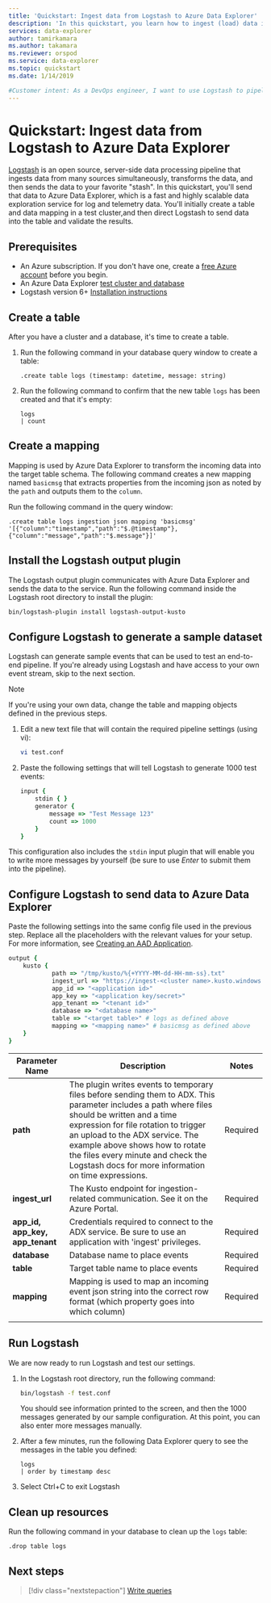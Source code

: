 ```yaml
---
title: 'Quickstart: Ingest data from Logstash to Azure Data Explorer'
description: 'In this quickstart, you learn how to ingest (load) data into Azure Data Explorer from Logstash'
services: data-explorer
author: tamirkamara
ms.author: takamara
ms.reviewer: orspod
ms.service: data-explorer
ms.topic: quickstart
ms.date: 1/14/2019

#Customer intent: As a DevOps engineer, I want to use Logstash to pipeline logs and ingest into Azure Data Explorer so that I can analyze them later.
---
```


# Quickstart: Ingest data from Logstash to Azure Data Explorer

[Logstash](https://www.elastic.co/products/logstash) is an open source, server-side data processing pipeline that ingests data from many sources simultaneously, transforms the data, and then sends the data to your favorite "stash". In this quickstart, you'll send that data to Azure Data Explorer, which is a fast and highly scalable data exploration service for log and telemetry data. You'll initially create a table and data mapping in a test cluster,and then direct Logstash to send data into the table and validate the results.

## Prerequisites

* An Azure subscription. If you don't have one, create a [free Azure account](https://azure.microsoft.com/free/) before you begin.
* An Azure Data Explorer [test cluster and database](create-cluster-database-portal.md)
* Logstash version 6+ [Installation instructions](https://www.elastic.co/guide/en/logstash/current/installing-logstash.html)

## Create a table

After you have a cluster and a database, it's time to create a table.

1. Run the following command in your database query window to create a table:

    ```Kusto
    .create table logs (timestamp: datetime, message: string)
    ```

1. Run the following command to confirm that the new table `logs` has been created and that it's empty:
    ```Kusto
    logs
    | count
    ```

## Create a mapping

Mapping is used by Azure Data Explorer to transform the incoming data into the target table schema. The following command creates a new mapping named `basicmsg` that extracts properties from the incoming json as noted by the `path` and outputs them to the `column`.

Run the following command in the query window:

```Kusto
.create table logs ingestion json mapping 'basicmsg' '[{"column":"timestamp","path":"$.@timestamp"},{"column":"message","path":"$.message"}]'
```

## Install the Logstash output plugin

The Logstash output plugin communicates with Azure Data Explorer and sends the data to the service.
Run the following command inside the Logstash root directory to install the plugin:

```sh
bin/logstash-plugin install logstash-output-kusto
```

## Configure Logstash to generate a sample dataset

Logstash can generate sample events that can be used to test an end-to-end pipeline.
If you're already using Logstash and have access to your own event stream, skip to the next section. 

> [!NOTE]
> If you're using your own data, change the table and mapping objects defined in the previous steps.

1. Edit a new text file that will contain the required pipeline settings (using vi):

    ```sh
    vi test.conf
    ```

1. Paste the following settings that will tell Logstash to generate 1000 test events:

    ```ruby
    input {
    	stdin { }
    	generator {
    		message => "Test Message 123"
    		count => 1000
    	}
    }
    ```

This configuration also includes the `stdin` input plugin that will enable you to write more messages by yourself (be sure to use *Enter* to submit them into the pipeline).

## Configure Logstash to send data to Azure Data Explorer

Paste the following settings into the same config file used in the previous step. Replace all the placeholders with the relevant values for your setup. For more information, see [Creating an AAD Application](/azure/kusto/management/access-control/how-to-provision-aad-app). 

```ruby
output {
	kusto {
            path => "/tmp/kusto/%{+YYYY-MM-dd-HH-mm-ss}.txt"
            ingest_url => "https://ingest-<cluster name>.kusto.windows.net/"
            app_id => "<application id>"
            app_key => "<application key/secret>"
            app_tenant => "<tenant id>"
            database => "<database name>"
            table => "<target table>" # logs as defined above
            mapping => "<mapping name>" # basicmsg as defined above
	}
}
```

| Parameter Name | Description | Notes |
| --- | --- | --- |
| **path** | The plugin writes events to temporary files before sending them to ADX. This parameter includes a path where files should be written and a time expression for file rotation to trigger an upload to the ADX service. The example above shows how to rotate the files every minute and check the Logstash docs for more information on time expressions. | Required
| **ingest_url** | The Kusto endpoint for ingestion-related communication. See it on the Azure Portal.| Required|
| **app_id, app_key, app_tenant**| Credentials required to connect to the ADX service. Be sure to use an application with 'ingest' privileges. | Required|
| **database**| Database name to place events | Required |
| **table** | Target table name to place events | Required
| **mapping** | Mapping is used to map an incoming event json string into the correct row format (which property goes into which column) | Required |
| |

## Run Logstash

We are now ready to run Logstash and test our settings.

1. In the Logstash root directory, run the following command:

    ```sh
    bin/logstash -f test.conf
    ```

    You should see information printed to the screen, and then the 1000 messages generated by our sample configuration. At this point, you can also enter more messages manually.

1. After a few minutes, run the following Data Explorer query to see the messages in the table you defined:

    ```Kusto
    logs
    | order by timestamp desc
    ```

1. Select Ctrl+C to exit Logstash

## Clean up resources

Run the following command in your database to clean up the `logs` table:

```Kusto
.drop table logs
```

## Next steps

> [!div class="nextstepaction"]
> [Write queries](write-queries.md)